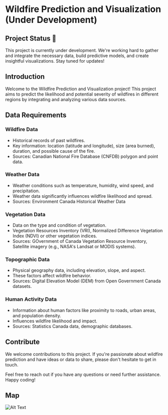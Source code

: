 # Wildfire Prediction and Visualization (Under Development)

## Project Status 🚧

This project is currently under development. We're working hard to gather and integrate the necessary data, build predictive models, and create insightful visualizations. Stay tuned for updates!

## Introduction

Welcome to the Wildfire Prediction and Visualization project! This project aims to predict the likelihood and potential severity of wildfires in different regions by integrating and analyzing various data sources.

## Data Requirements

### Wildfire Data

- Historical records of past wildfires.
- Key information: location (latitude and longitude), size (area burned), duration, and possible cause of the fire.
- Sources: Canadian National Fire Database (CNFDB) polygon and point data.

### Weather Data

- Weather conditions such as temperature, humidity, wind speed, and precipitation.
- Weather data significantly influences wildfire likelihood and spread.
- Sources: Environment Canada Historical Weather Data

### Vegetation Data

- Data on the type and condition of vegetation.
- Vegetation Resources Inventory (VRI), Normalized Difference Vegetation Index (NDVI) or other vegetation indices.
- Sources: GOvernment of Canada Vegetation Resource Inventory, Satellite imagery (e.g., NASA's Landsat or MODIS systems).

### Topographic Data

- Physical geography data, including elevation, slope, and aspect.
- These factors affect wildfire behavior.
- Sources: Digital Elevation Model (DEM) from Open Government Canada datasets.

### Human Activity Data

- Information about human factors like proximity to roads, urban areas, and population density.
- Influences wildfire likelihood and impact.
- Sources: Statistics Canada data, demographic databases.

## Contribute

We welcome contributions to this project. If you're passionate about wildfire prediction and have ideas or data to share, please don't hesitate to get in touch.

Feel free to reach out if you have any questions or need further assistance. Happy coding!

## Map

![Alt Text](bc_fires_2018.gif)
